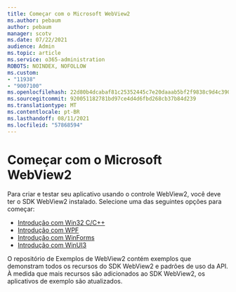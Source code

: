 ```yaml
---
title: Começar com o Microsoft WebView2
ms.author: pebaum
author: pebaum
manager: scotv
ms.date: 07/22/2021
audience: Admin
ms.topic: article
ms.service: o365-administration
ROBOTS: NOINDEX, NOFOLLOW
ms.custom:
- "11938"
- "9007100"
ms.openlocfilehash: 22d80b4dcabaf81c25352445c7e20daaab5bf2f9838c9d4c39057bda423a2ecc
ms.sourcegitcommit: 920051182781bd97ce4d4d6fbd268cb37b84d239
ms.translationtype: MT
ms.contentlocale: pt-BR
ms.lasthandoff: 08/11/2021
ms.locfileid: "57868594"
---
```

# <a name="get-started-with-microsoft-webview2"></a>Começar com o Microsoft WebView2

Para criar e testar seu aplicativo usando o controle WebView2, você deve ter o SDK WebView2 instalado. Selecione uma das seguintes opções para começar:

- [Introdução com Win32 C/C++](https://docs.microsoft.com/microsoft-edge/webview2/get-started/win32)
- [Introdução com WPF](https://docs.microsoft.com/microsoft-edge/webview2/get-started/wpf)
- [Introdução com WinForms](https://docs.microsoft.com/microsoft-edge/webview2/get-started/winforms)
- [Introdução com WinUI3](https://docs.microsoft.com/microsoft-edge/webview2/get-started/winui)

O repositório de Exemplos de WebView2 contém exemplos que demonstram todos os recursos do SDK WebView2 e padrões de uso da API. À medida que mais recursos são adicionados ao SDK WebView2, os aplicativos de exemplo são atualizados.

